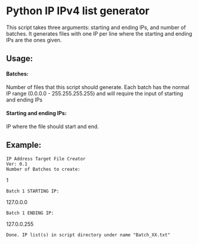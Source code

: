 # Python IP IPv4 list generator

This script takes three arguments: starting and ending IPs, and number of batches.
It generates files with one IP per line where the starting and ending IPs are the ones given.

## Usage:

#### Batches: 

Number of files that this script should generate. Each batch has the normal IP range (0.0.0.0 - 255.255.255.255)
and will require the input of starting and ending IPs

#### Starting and ending IPs:
IP where the file should start and end. 
	
	
## Example:
	IP Address Target File Creator
	Ver: 0.1
	Number of Batches to create:

1

	Batch 1 STARTING IP:

127.0.0.0

	Batch 1 ENDING IP:

127.0.0.255

	Done. IP list(s) in script directory under name "Batch_XX.txt"